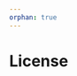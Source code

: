 ```yaml
---
orphan: true
---
```


# License

```{include} ../LICENSE

```
                                                                                             